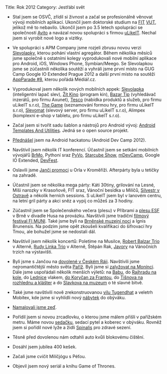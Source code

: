 Title: Rok 2012
Category: Jestřábí svět

-   Stal jsem se OSVČ, zřídil si živnost a začal se profesionálně
    věnovat vývoji mobilních aplikací. Ukončil jsem doktorské studium na
    [FIT](https://www.fit.vutbr.cz/) [VUT](https://www.vutbr.cz/), jelikož mě to nebavilo. Ukončil jsem po 3.5 letech
    spolupráci se společností [Avito](https://www.avito.cz/) a navázal novou spolupráci s
    firmou [uLikeIT](http://www.ulikeit.cz). Nechal jsem si vyrobit nové logo a vizitky.

-   Ve spolupráci s APM Company jsme rozjeli zbrusu novou verzi
    [Slevolapky](http://slevolapka.cz), kterou pohání vlastní agregátor. Během několika
    měsíců jsme společně s ostatními kolegy vyprodukovali nové mobilní
    aplikace pro Android, iOS, Windows Phone, Symbian/Meego. Se
    Slevolapkou jsme se zúčastnili několika soutěží a vyhráli jsme první
    místo na GUG Camp Google IO Extended Prague 2012 a další první místo
    na soutěži [AppParade \#8](http://www.mediar.cz/osmou-prehlidku-mobilnich-aplikaci-appparade-vyhral-inteligentni-lapac-slev-slevolapka/), kterou pořádá Médiář.cz.

-   Vyprodukoval jsem několik nových mobilních appek: [Slevolapka](https://play.google.com/store/apps/details?id=net.jestrab.slevolapka)
    (inteligentní lapač slev), [Žít Kino](https://github.com/petrnohejl/Zitkino-Android) (program kin), [Bazar Tip](https://play.google.com/store/apps/details?id=cz.axunet.bazartip)
    (vyhledávač inzerátů, pro firmu Axunet), [Tesco](https://play.google.com/store/apps/details?id=cz.itesco.tesco) (nabídka produktů
    a služeb, pro firmu uLikeIT s.r.o), [The Game](https://play.google.com/store/apps/details?id=com.gamedatingapp.thegame) (seznamování formou
    hry, pro firmu uLikeIT s.r.o), [Slevomat](https://play.google.com/store/apps/details?id=cz.slevomat) (slevový server, pro
    firmu uLikeIT s.r.o), Alimpex (komplexní e-shop v tabletu, pro firmu
    uLikeIT s.r.o).

-   Začal jsem si tvořit sadu šablon a nástrojů pro Android vývoj:
    [Android Templates And Utilities](https://github.com/petrnohejl/Android-Templates-And-Utilities). Jedná se o open source projekt.

-   [Přednášel](https://speakerdeck.com/petrnohejl/jak-vyrobit-aplikaci-pro-android) jsem na Android hackatonu (Android Dev Camp 2012).

-   Navštívil jsem několik IT konferencí. Účastnil jsem se setkání
    mobilních vývojářů [BrMo](https://twitter.com/zitbrmo), Pythoní sraz [PyVo](https://twitter.com/naPyVo), [Starcube Show](http://www.starcubeshow.cz/), [mDevCamp](http://www.mdevcamp.cz/), Google IO Extended, [DevFest](http://www.devfest.cz/).

-   Oslavili jsme [Janči promoci](https://janie.8bit.cz/gaudeamus-igitur/) u Orla v Kroměříži. Afterpárty byla
    u tetičky na zahradě.

-   Účastnil jsem se několika mega párty: Káti 30tiny, grilování na
    Lesné, Míši narozky v Krasoňově, FIT sraz, Vánoční besídka u Milíčů,
    [Silvestr v Ostravě](https://janie.8bit.cz/silvestr-v-ostrave/) a několik herních sessions. S uLikeIT jsem
    byl v lanovém centru, na letní gril párty a akci sněz a vypij co
    můžeš za 3 hodiny.

-   Zúčastnil jsem se Společenského večera (plesu) v Příbrami a [plesu ESF](https://janie.8bit.cz/ples-esf-3-3-2012-divadlo-husa-na-provazku/) v Brně v divadle Husa na provázku. Navštívili jsme tradiční
    [filmový festival FI MUNI](https://janie.8bit.cz/filmovy-festival-fi-17-5-2012-brno/). Také jsme byli na [Brněnské muzejní noci](https://janie.8bit.cz/muzejni-noc-19-5-2012-brno/) a Ignis Brunensis. Na podzim jsme opět zkoušeli kvalifikaci
    do šifrovací hry Tmou, ale bohužel jsme se nedostali dál.

-   Navštívil jsem několik koncertů: Poletíme na Musilce, [Robert Balzar Trio](https://janie.8bit.cz/robert-balzar-trio-28-10-2012-brno/) v Alterně, [Rudy Linka Trio](https://janie.8bit.cz/rudy-linka-trio-18-11-2012-brno/) v Alterně, Štěpán Rak,
    [Javory](https://janie.8bit.cz/javory-8-12-2012-brno/) na Vánočních trzích na výstavišti.

-   Byli jsme s Jančou na [dovolené v Českém Ráji](https://janie.8bit.cz/pojd-ukazu-ti-cestu-rajem-vol-1/). Navštívili jsme
    nejromantičtější město světa [Paříž](https://janie.8bit.cz/category/francouzske-toulky/). Byli jsme si [zalyžovat na Monínci](https://janie.8bit.cz/lyzovacka-na-moninci/). Dále jsme uspořádali několik menších výletů: na
    [Babu](https://janie.8bit.cz/prvni-jarni-vylet-na-babu/), do [Rajhradu na kole](https://janie.8bit.cz/cyklovylet-do-rajhradu/), do [Lednice](https://janie.8bit.cz/vylet-do-lednice/) vlakem, [do Koryčan za Frantou](https://janie.8bit.cz/v-korycanech/), do [Tišnova na rozhlednu a klášter](https://janie.8bit.cz/vylet-do-tisnova/) a do
    [Slavkova na muzeum](https://janie.8bit.cz/po-stopach-bitvy-u-slavkova/) o té slavné bitvě.

-   Také jsme navštívili nově zrekonstruovanou [vilu Tugendhat](https://janie.8bit.cz/ve-vile-tugendhat/) a
    veletrh Mobitex, kde jsme si vyhlídli nový [nábytek](http://www.meuble.sk/) do obýváku.

-   [Namalovali jsme zeď](https://janie.8bit.cz/kterak-jsme-malovali-zed/).

-   Pořídil jsem si novou zrcadlovku, o kterou jsme málem přišli v
    pařížském metru. Máme novou [sedačku](https://www.sedackyphase.cz/), sedací pytel a koberec v
    obýváku. Rovněž jsem si pořídil nové lyže a židli [Spinalis](https://www.zdravotni-zidle.cz) pro
    zdravé sezení.

-   Těsně před dovolenou nám odtahli auto kvůli blokovému čištění.

-   Dosáhl jsem jubilea 400 kešek.

-   Začali jsme cvičit Milíčjógu s Péťou.

-   Objevil jsem nový seriál a knihu Game of Thrones.
